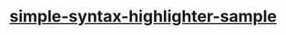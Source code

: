 [simple-syntax-highlighter-sample](https://dirkarnez.github.io/simple-syntax-highlighter-sample)
================================================================================================
